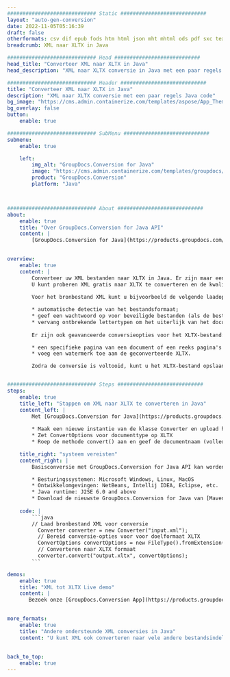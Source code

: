 ```yaml
---
############################# Static ############################
layout: "auto-gen-conversion"
date: 2022-11-05T05:16:39
draft: false
otherformats: csv dif epub fods htm html json mht mhtml ods pdf sxc tex tsv xlam xls xlsb xlsm xlsx xlt xltm xltx xml xps
breadcrumb: XML naar XLTX in Java

############################# Head ############################
head_title: "Converteer XML naar XLTX in Java"
head_description: "XML naar XLTX conversie in Java met een paar regels code. Converteer meer dan 160 bestandsindelingen met de GroupDocs-documentconversie-API voor Java"

############################# Header ############################
title: "Converteer XML naar XLTX in Java"
description: "XML naar XLTX conversie met een paar regels Java code"
bg_image: "https://cms.admin.containerize.com/templates/aspose/App_Themes/V3/images/bg/header1.png"
bg_overlay: false
button:
    enable: true

############################# SubMenu ############################
submenu:
    enable: true

    left:
        img_alt: "GroupDocs.Conversion for Java"
        image: "https://cms.admin.containerize.com/templates/groupdocs/images/product-logos/90x90-noborder/groupdocs-conversion-java.png"
        product: "GroupDocs.Conversion"
        platform: "Java"



############################# About ############################
about:
    enable: true
    title: "Over GroupDocs.Conversion for Java API"
    content: |
        [GroupDocs.Conversion for Java](https://products.groupdocs.com/conversion/java/) is een geavanceerde conversie-API voor bestandsindelingen voor het converteren tussen populaire afbeeldings- en documentindelingen zoals Microsoft Office, OpenDocument, PDF, HTML, e-mail, CAD. en nog veel meer met slechts een paar regels code. De native API detecteert automatisch de formaten van de originele documenten en biedt veel opties voor het aanpassen van de geconverteerde documenten. Naast de functie om informatie uit een document te extraheren, ondersteunt het standaard ook het cachen van de conversieresultaten naar de lokale schijf. Elk type cacheopslag kan echter worden ondersteund door de juiste interfaces te implementeren - Amazon S3, Dropbox, Google Drive, Windows Azure, Reddis of andere.
    

overview:
    enable: true
    content: |
        Converteer uw XML bestanden naar XLTX in Java. Er zijn maar een paar regels Java code nodig op elk platform naar keuze, zoals Windows, Linux, macOS.
        U kunt proberen XML gratis naar XLTX te converteren en de kwaliteit van de conversieresultaten te evalueren. Naast eenvoudige scripts voor bestandsconversie, kunt u meer geavanceerde opties proberen voor het laden van het XML-bronbestand en het opslaan van de XLTX-uitvoer. 
        
        Voor het bronbestand XML kunt u bijvoorbeeld de volgende laadopties gebruiken:

        * automatische detectie van het bestandsformaat;
        * geef een wachtwoord op voor beveiligde bestanden (als de bestandsindeling dit ondersteunt);
        * vervang ontbrekende lettertypen om het uiterlijk van het document te behouden.
        
        Er zijn ook geavanceerde conversieopties voor het XLTX-bestand:

        * een specifieke pagina van een document of een reeks pagina's converteren;
        * voeg een watermerk toe aan de geconverteerde XLTX.

        Zodra de conversie is voltooid, kunt u het XLTX-bestand opslaan in uw lokale bestandspad of in opslag van derden, zoals FTP, Amazon S3, Google Drive, Dropbox enz. Let op - om XML te converteren tot XLTX, hoeft u geen extra software te installeren, zoals MS Office, Open Office, Adobe Acrobat Reader etc.


############################# Steps ############################
steps:
    enable: true
    title_left: "Stappen om XML naar XLTX te converteren in Java"
    content_left: |
        Met [GroupDocs.Conversion for Java](https://products.groupdocs.com/conversion/java/) kunnen ontwikkelaars het XML-bestand eenvoudig converteren naar XLTX met een paar regels code.
        
        * Maak een nieuwe instantie van de klasse Converter en upload het bestand XML met het volledige pad
        * Zet ConvertOptions voor documenttype op XLTX
        * Roep de methode convert() aan en geef de documentnaam (volledig pad) en formaat (XLTX) door als parameter

    title_right: "systeem vereisten"
    content_right: |
        Basisconversie met GroupDocs.Conversion for Java API kan worden gedaan met slechts een paar regels code. Onze API's worden ondersteund op alle belangrijke platforms en besturingssystemen. Voordat u de onderstaande code uitvoert, moet u ervoor zorgen dat de volgende vereisten op uw systeem zijn geïnstalleerd.

        * Besturingssystemen: Microsoft Windows, Linux, MacOS
        * Ontwikkelomgevingen: NetBeans, Intellij IDEA, Eclipse, etc.
        * Java runtime: J2SE 6.0 and above
        * Download de nieuwste GroupDocs.Conversion for Java van [Maven](https://repository.groupdocs.com/webapp/#/artifacts/browse/tree/General/repo/com/groupdocs/groupdocs-conversion)
         
    code: |
        ```java    
        // Laad bronbestand XML voor conversie
          Converter converter = new Converter("input.xml");
          // Bereid conversie-opties voor voor doelformaat XLTX
          ConvertOptions convertOptions = new FileType().fromExtension("xltx").getConvertOptions();
          // Converteren naar XLTX formaat
          converter.convert("output.xltx", convertOptions);
        ```

demos:
    enable: true
    title: "XML tot XLTX Live demo"
    content: |
       Bezoek onze [GroupDocs.Conversion App](https://products.groupdocs.app/conversion/family) website en probeer XML naar XLTX conversie nu. De gratis demo heeft de volgende voordelen:
          

more_formats:
    enable: true
    title: "Andere ondersteunde XML conversies in Java"
    content: "U kunt XML ook converteren naar vele andere bestandsindelingen. Zie de lijst hieronder."
       
       
back_to_top:
    enable: true
---
```

